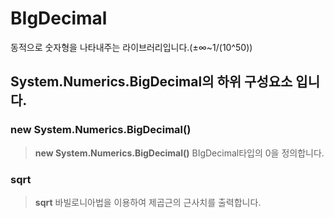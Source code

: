 # BIgDecimal

동적으로 숫자형을 나타내주는 라이브러리입니다.(±∞~1/(10^50))

## System.Numerics.BigDecimal의 하위 구성요소 입니다.


### new System.Numerics.BigDecimal()
>**new System.Numerics.BigDecimal()** BIgDecimal타입의 0을 정의합니다.

### sqrt
>**sqrt** 바빌로니아법을 이용하여 제곱근의 근사치를 출력합니다.
  
